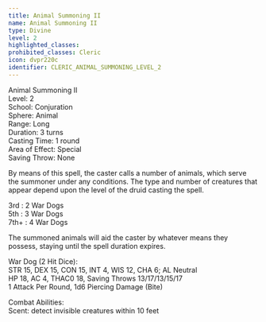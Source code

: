 ```yaml
---
title: Animal Summoning II
name: Animal Summoning II
type: Divine
level: 2
highlighted_classes: 
prohibited_classes: Cleric
icon: dvpr220c
identifier: CLERIC_ANIMAL_SUMMONING_LEVEL_2
---
```

Animal Summoning II  
Level: 2  
School: Conjuration  
Sphere: Animal  
Range: Long  
Duration: 3 turns  
Casting Time: 1 round  
Area of Effect: Special  
Saving Throw: None  
  
By means of this spell, the caster calls a number of animals, which serve the summoner under any conditions. The type and number of creatures that appear depend upon the level of the druid casting the spell.  
  
3rd : 2 War Dogs  
5th : 3 War Dogs  
7th+ : 4 War Dogs  
  
The summoned animals will aid the caster by whatever means they possess, staying until the spell duration expires.  
  
War Dog (2 Hit Dice):  
STR 15, DEX 15, CON 15, INT 4, WIS 12, CHA 6;  AL Neutral  
HP 18, AC 4, THAC0 18, Saving Throws 13/17/13/15/17  
1 Attack Per Round, 1d6 Piercing Damage (Bite)  
  
Combat Abilities:  
Scent: detect invisible creatures within 10 feet  
